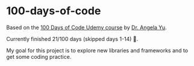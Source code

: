 # 100-days-of-code

Based on the [100 Days of Code Udemy course](https://www.udemy.com/course/100-days-of-code/) by [Dr. Angela Yu](https://github.com/angelabauer?tab=repositories).

Currently finished 21/100 days (skipped days 1-14) 🥳.

My goal for this project is to explore new libraries and frameworks and to get some coding practice.
